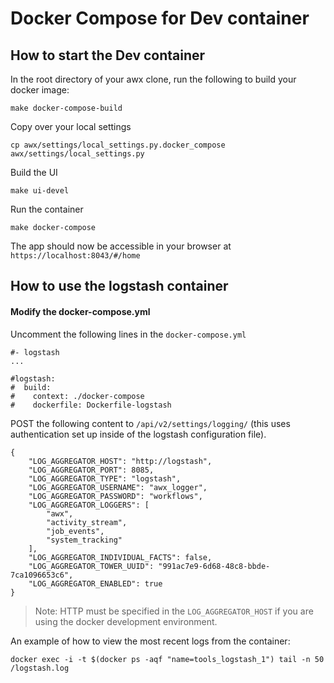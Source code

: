 # Docker Compose for Dev container

## How to start the Dev container

In the root directory of your awx clone, run the following to build your docker image:

```
make docker-compose-build
```

Copy over your local settings 

```
cp awx/settings/local_settings.py.docker_compose awx/settings/local_settings.py
```

Build the UI

```
make ui-devel
```

Run the container 

```
make docker-compose
```

The app should now be accessible in your browser at `https://localhost:8043/#/home`


## How to use the logstash container

#### Modify the docker-compose.yml

Uncomment the following lines in the `docker-compose.yml`

```
#- logstash
...

#logstash:
#  build:
#    context: ./docker-compose
#    dockerfile: Dockerfile-logstash
```

POST the following content to `/api/v2/settings/logging/` (this uses
authentication set up inside of the logstash configuration file).

```
{
    "LOG_AGGREGATOR_HOST": "http://logstash",
    "LOG_AGGREGATOR_PORT": 8085,
    "LOG_AGGREGATOR_TYPE": "logstash",
    "LOG_AGGREGATOR_USERNAME": "awx_logger",
    "LOG_AGGREGATOR_PASSWORD": "workflows",
    "LOG_AGGREGATOR_LOGGERS": [
        "awx",
        "activity_stream",
        "job_events",
        "system_tracking"
    ],
    "LOG_AGGREGATOR_INDIVIDUAL_FACTS": false,
    "LOG_AGGREGATOR_TOWER_UUID": "991ac7e9-6d68-48c8-bbde-7ca1096653c6",
    "LOG_AGGREGATOR_ENABLED": true
}
```

> Note: HTTP must be specified in the `LOG_AGGREGATOR_HOST` if you are using the docker development environment.  

An example of how to view the most recent logs from the container:

```
docker exec -i -t $(docker ps -aqf "name=tools_logstash_1") tail -n 50 /logstash.log
```

